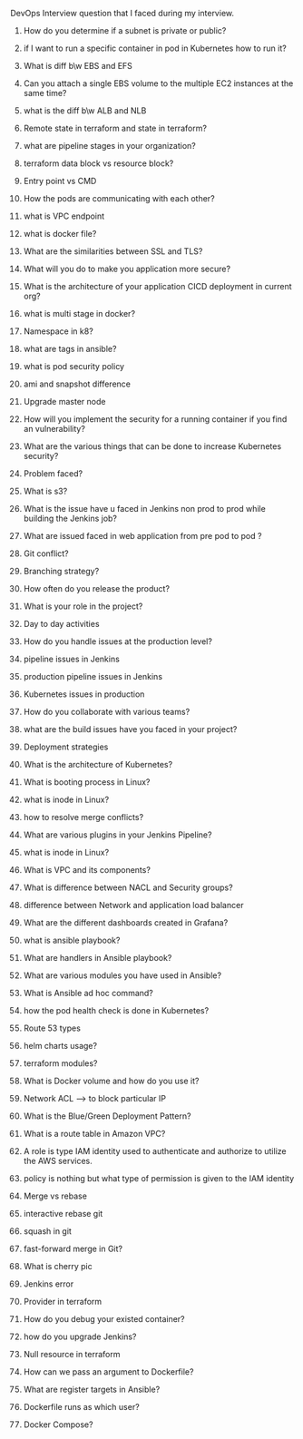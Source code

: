 DevOps Interview question that I faced during my interview.

1.	How do you determine if a subnet is private or public? 
2.	if I want to run a specific container in pod in Kubernetes how to run it?
3.	What is diff b\w EBS and EFS
4.	Can you attach a single EBS volume to the multiple EC2 instances at the same time?  
5.	what is the diff b\w ALB and NLB 

6.	Remote state in terraform and state in terraform?
7.	what are pipeline stages in your organization?
8.	terraform data block vs resource block?
9.	Entry point vs CMD
10.	How the pods are communicating with each other?
11.	what is VPC endpoint  
12.	what is docker file?
13.	What are the similarities between SSL and TLS?
14.	What will you do to make you application more secure?
15.	What is the architecture of your application CICD deployment in current org?
16.	what is multi stage in docker?
17.	Namespace in k8?
18.	what are tags in ansible?
19.	what is pod security policy  
20.	ami and snapshot difference  
21.	Upgrade master node
22.	How will you implement the security for a running container if you find an vulnerability?
23.	What are the various things that can be done to increase Kubernetes security?
24.	Problem faced?
25.	What is s3? 
26.	What is the issue have u faced in Jenkins non prod to prod while building the Jenkins job?
27.	What are issued faced in web application from pre pod to pod ?
28.	Git conflict?
29.	Branching strategy?
30.	How often do you release the product?
31.	What is your role in the project?
32.	Day to day activities
33.	How do you handle issues at the production level?
34.	pipeline issues in Jenkins
35.	production pipeline issues in Jenkins
36.	Kubernetes issues in production
37.	How do you collaborate with various teams?
38.	what are the build issues have you faced in your project?
39.	Deployment strategies  
40.	What is the architecture of Kubernetes?
41.	What is booting process in Linux?
42.	what is inode in Linux?
43.	how to resolve merge conflicts?
44.	What are various plugins in your Jenkins Pipeline?
45.	what is inode in Linux?
46.	What is VPC and its components?
47.	What is difference between NACL and Security groups?
48.	difference between Network and application load balancer
49.	What are the different dashboards created in Grafana?
50.	what is ansible playbook?
51.	What are handlers in Ansible playbook?
52.	What are various modules you have used in Ansible?
53.	What is Ansible ad hoc command?
54.	how the pod health check is done in Kubernetes?
55.	Route 53 types 
56.	helm charts usage?
57.	terraform modules?
58.	What is Docker volume and how do you use it?
59.	Network ACL --> to block particular IP 
60.	What is the Blue/Green Deployment Pattern?
61.	What is a route table in Amazon VPC?
62.	A role is type IAM identity used to authenticate and authorize to utilize the AWS services.
63.	policy is nothing but what type of permission is given to the IAM identity
64.	Merge vs rebase 
65.	interactive rebase git
66.	squash in git
67.	fast-forward merge in Git?
68.	What is cherry pic
69.	Jenkins error
70.	Provider in terraform 
71.	How do you debug your existed container?
72.	how do you upgrade Jenkins?
73.	Null resource in terraform 
74.	How can we pass an argument to Dockerfile?
75.	What are register targets in Ansible?
76.	Dockerfile runs as which user?
77.	Docker Compose?

